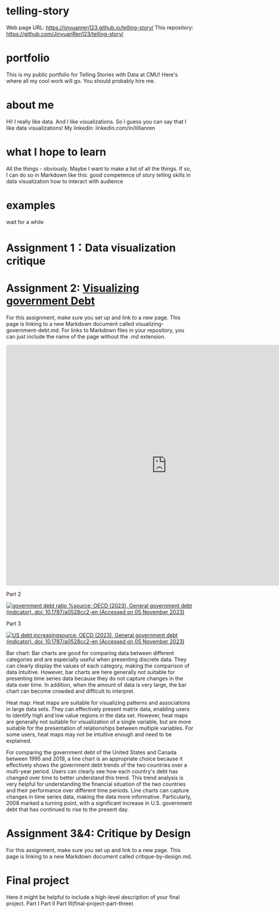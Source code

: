 # telling-story
Web page URL: https://jinyuanren123.github.io/telling-story/
This repository: https://github.com/JinyuanRen123/telling-story/
# portfolio
This is my public portfolio for Telling Stories with Data at CMU! Here's where all my cool work will go. You should probably hire me.

# about me
Hi! I really like data. And I like visualizations. So I guess you can say that I like data visualizations!
My linkedin: linkedin.com/in/lillianren

# what I hope to learn
All the things - obviously. Maybe I want to make a list of all the things. If so, I can do so in Markdown like this:
good competence of story telling
skills in data visualization
how to interact with audience

# examples
wait for a while

# Assignment 1：Data visualization critique
# Assignment 2: [Visualizing government Debt](http://www.google.com)
For this assignment, make sure you set up and link to a new page. This page is linking to a new Markdown document called visualizing-government-debt.md. For links to Markdown files in your repository, you can just include the name of the page without the .md extension.
<iframe src="https://data.oecd.org/chart/7eXt" width="860" height="645" style="border: 0" mozallowfullscreen="true" webkitallowfullscreen="true" allowfullscreen="true"><a href="https://data.oecd.org/chart/7eXt" target="_blank">OECD Chart: General government debt, Total, % of GDP, Annual, 2022</a></iframe>

Part 2
<div class='tableauPlaceholder' id='viz1699389836136' style='position: relative'><noscript><a href='#'><img alt='government debt ratio %source: OECD (2023), General government debt (indicator). doi: 10.1787&#47;a0528cc2-en (Accessed on 05 November 2023) ' src='https:&#47;&#47;public.tableau.com&#47;static&#47;images&#47;go&#47;governmentdebtratio&#47;governmentdebtratio&#47;1_rss.png' style='border: none' /></a></noscript><object class='tableauViz'  style='display:none;'><param name='host_url' value='https%3A%2F%2Fpublic.tableau.com%2F' /> <param name='embed_code_version' value='3' /> <param name='site_root' value='' /><param name='name' value='governmentdebtratio&#47;governmentdebtratio' /><param name='tabs' value='no' /><param name='toolbar' value='yes' /><param name='static_image' value='https:&#47;&#47;public.tableau.com&#47;static&#47;images&#47;go&#47;governmentdebtratio&#47;governmentdebtratio&#47;1.png' /> <param name='animate_transition' value='yes' /><param name='display_static_image' value='yes' /><param name='display_spinner' value='yes' /><param name='display_overlay' value='yes' /><param name='display_count' value='yes' /><param name='language' value='zh-CN' /></object></div>                <script type='text/javascript'>                    var divElement = document.getElementById('viz1699389836136');                    var vizElement = divElement.getElementsByTagName('object')[0];                    vizElement.style.width='100%';vizElement.style.height=(divElement.offsetWidth*0.75)+'px';                    var scriptElement = document.createElement('script');                    scriptElement.src = 'https://public.tableau.com/javascripts/api/viz_v1.js';                    vizElement.parentNode.insertBefore(scriptElement, vizElement);                </script>

Part 3
<div class='tableauPlaceholder' id='viz1699391018705' style='position: relative'><noscript><a href='#'><img alt='US debt increasingsource: OECD (2023), General government debt (indicator). doi: 10.1787&#47;a0528cc2-en (Accessed on 05 November 2023) ' src='https:&#47;&#47;public.tableau.com&#47;static&#47;images&#47;US&#47;USgovernmentdebtratio&#47;USdebtincreasing&#47;1_rss.png' style='border: none' /></a></noscript><object class='tableauViz'  style='display:none;'><param name='host_url' value='https%3A%2F%2Fpublic.tableau.com%2F' /> <param name='embed_code_version' value='3' /> <param name='site_root' value='' /><param name='name' value='USgovernmentdebtratio&#47;USdebtincreasing' /><param name='tabs' value='no' /><param name='toolbar' value='yes' /><param name='static_image' value='https:&#47;&#47;public.tableau.com&#47;static&#47;images&#47;US&#47;USgovernmentdebtratio&#47;USdebtincreasing&#47;1.png' /> <param name='animate_transition' value='yes' /><param name='display_static_image' value='yes' /><param name='display_spinner' value='yes' /><param name='display_overlay' value='yes' /><param name='display_count' value='yes' /><param name='language' value='zh-CN' /></object></div>                <script type='text/javascript'>                    var divElement = document.getElementById('viz1699391018705');                    var vizElement = divElement.getElementsByTagName('object')[0];                    vizElement.style.width='100%';vizElement.style.height=(divElement.offsetWidth*0.75)+'px';                    var scriptElement = document.createElement('script');                    scriptElement.src = 'https://public.tableau.com/javascripts/api/viz_v1.js';                    vizElement.parentNode.insertBefore(scriptElement, vizElement);                </script>

Bar chart:
Bar charts are good for comparing data between different categories and are especially useful when presenting discrete data. They can clearly display the values of each category, making the comparison of data intuitive. However, bar charts are here generally not suitable for presenting time series data because they do not capture changes in the data over time. In addition, when the amount of data is very large, the bar chart can become crowded and difficult to interpret.

Heat map:
Heat maps are suitable for visualizing patterns and associations in large data sets. They can effectively present matrix data, enabling users to identify high and low value regions in the data set. However, heat maps are generally not suitable for visualization of a single variable, but are more suitable for the presentation of relationships between multiple variables. For some users, heat maps may not be intuitive enough and need to be explained.

For comparing the government debt of the United States and Canada between 1995 and 2019, a line chart is an appropriate choice because it effectively shows the government debt trends of the two countries over a multi-year period. Users can clearly see how each country's debt has changed over time to better understand this trend. This trend analysis is very helpful for understanding the financial situation of the two countries and their performance over different time periods. Line charts can capture changes in time series data, making the data more informative. Particularly, 2008 marked a turning point, with a significant increase in U.S. government debt that has continued to rise to the present day.


# Assignment 3&4: Critique by Design
For this assignment, make sure you set up and link to a new page. This page is linking to a new Markdown document called critique-by-design.md.

# Final project
Here it might be helpful to include a high-level description of your final project. Part I Part II Part III(final-project-part-three)
